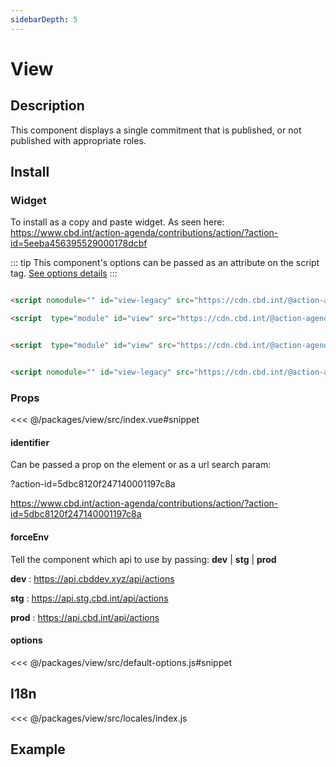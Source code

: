```yaml
---
sidebarDepth: 5
---
```

# View

## Description
This component displays a single commitment that is published, or not published with appropriate roles.

## Install

### Widget
To install as a copy and paste widget. As seen here:  <a href="https://www.cbd.int/action-agenda/contributions/action/?action-id=5eeba456395529000178dcbf" rel="noopener noreferrer" target="_blank"> <OutboundLink/> https://www.cbd.int/action-agenda/contributions/action/?action-id=5eeba456395529000178dcbf  </a>

::: tip
This component's options can be passed as an attribute on the script tag. [See options details](/widgets/view/#options)
:::

<code-group>
<code-block title="MODERN">

```html

<script nomodule="" id="view-legacy" src="https://cdn.cbd.int/@action-agenda/view@1.1.15/dist/widget/index.umd.min.js"></script>

<script  type="module" id="view" src="https://cdn.cbd.int/@action-agenda/view@1.1.15/dist/widget/index.min.js"></script> 


```
</code-block>

<code-block title="MODULE">

```html

<script  type="module" id="view" src="https://cdn.cbd.int/@action-agenda/view@1.1.15/dist/widget/index.min.js"></script>


```
</code-block>

<code-block title="UMD">

```html

<script nomodule="" id="view-legacy" src="https://cdn.cbd.int/@action-agenda/view@1.1.15/dist/widget/index.umd.min.js"></script>

```
</code-block>
</code-group>

### Props

<<< @/packages/view/src/index.vue#snippet


#### identifier
Can be passed a prop on the element or as a url search param:

?action-id=5dbc8120f247140001197c8a

<a href="https://www.cbd.int/action-agenda/contributions/action/?action-id=5dbc8120f247140001197c8a" rel="noopener noreferrer" target="_blank"> <OutboundLink/> https://www.cbd.int/action-agenda/contributions/action/?action-id=5dbc8120f247140001197c8a</a>


#### forceEnv
Tell the component which api to use by passing: **dev** | **stg** | **prod**

  **dev** : https://api.cbddev.xyz/api/actions
  
  **stg** : https://api.stg.cbd.int/api/actions
  
  **prod** : https://api.cbd.int/api/actions


#### options

<<< @/packages/view/src/default-options.js#snippet

## I18n

<<< @/packages/view/src/locales/index.js

## Example

<template>
<div id="example-data" class="position-relative p-5 example" >
    <div class="article-container p-3">
      <article >
        <component identifier="5f1a9e9c66d0dd000181331d" v-if="dynamicComponent" :is="dynamicComponent"></component>
      </article>
    </div>
</div>
</template>

<script>
import '../../docs/style.css'
import i18n from '../../packages/view/src/locales/index.js'
export default {
  methods: {getExamp},
  data() {
    return {
      dynamicComponent: null,
      exampleData: null,
      exampleHeader: null
    }
  },

  mounted () {
    import('../../packages/view/src/index.js').then(module => {
      this.dynamicComponent = module.default
      this.getExamp()
    })
  },
  destroyed(){
    this.exampleHeader.parentNode.removeChild(this.exampleHeader)
    this.exampleData.parentNode.removeChild(this.exampleData)
  },
  i18n
}

function getExamp(){

  const test = document.getElementsByTagName('main')[0].lastElementChild.id

  if(test === 'example-data') return

    this.exampleHeader = document.getElementById('example')
    this.exampleData   = document.getElementById('example-data')

  this.exampleHeader.parentNode.removeChild(this.exampleHeader)
  this.exampleData.parentNode.removeChild(this.exampleData)

  const main = document.getElementsByTagName('main')[0]

  this.exampleHeader.classList.add('example-header')
  main.appendChild(this.exampleHeader)
  main.appendChild(this.exampleData)
}
</script>
<style scoped>
  .example{
    background-color: rgb(38, 90, 79);
  }
  .example .article-container{
    background-color: white;
  }
  .example-header{
      max-width: 740px;
    margin: 0 auto;
    padding: 2rem 2.5rem;
  }

</style>